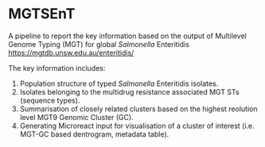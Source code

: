 # MGTSEnT
A pipeline to report the key information based on the output of Multilevel Genome Typing (MGT)  for global _Salmonella_ Enteritidis https://mgtdb.unsw.edu.au/enteritidis/

The key information includes:
1. Population structure of typed _Salmonella_ Enteritidis isolates.
2. Isolates belonging to the multidrug resistance associated MGT STs (sequence types). 
3. Summarisation of closely related clusters based on the highest reolution level MGT9 Genomic Cluster (GC).
4. Generating Microreact input for visualisation of a cluster of interest (i.e. MGT-GC based dentrogram, metadata table). 
